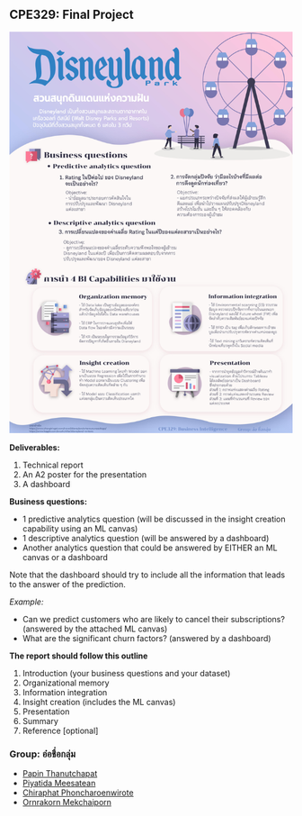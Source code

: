 ## CPE329: Final Project

![Poster](https://github.com/mill-ornrakorn/CPE329-Business-Intelligence/blob/main/Final%20Project/%E0%B8%AD%E0%B9%8B%E0%B8%AD%E0%B8%8A%E0%B8%B7%E0%B9%88%E0%B8%AD%E0%B8%81%E0%B8%A5%E0%B8%B8%E0%B9%88%E0%B8%A1_Final%20Project_Poster.jpg?raw=true)

**Deliverables:**
1. Technical report
2. An A2 poster for the presentation
3. A dashboard

**Business questions:**
- 1 predictive analytics question (will be discussed in the insight creation capability using an ML canvas)
- 1 descriptive analytics question (will be answered by a dashboard)
- Another analytics question that could be answered by EITHER an ML canvas or a dashboard

Note that the dashboard should try to include all the information that leads to the answer of the prediction.

*Example:*
- Can we predict customers who are likely to cancel their subscriptions? (answered by the attached ML canvas)
- What are the significant churn factors? (answered by a dashboard)

**The report should follow this outline**
1. Introduction (your business questions and your dataset)
2. Organizational memory
3. Information integration
4. Insight creation (includes the ML canvas)
5. Presentation
6. Summary
7. Reference [optional]

### Group: อ๋อชื่อกลุ่ม
- [Papin Thanutchapat](https://github.com/Jappapin)
- [Piyatida Meesatean](https://github.com/Piyati)
- [Chiraphat Phoncharoenwirote](https://github.com/Chiraphatt)
- [Ornrakorn Mekchaiporn](https://github.com/mill-ornrakorn)



